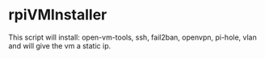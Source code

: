 # rpiVMInstaller
This script will install: open-vm-tools, ssh, fail2ban, openvpn, pi-hole, vlan and will give the vm a static ip.
